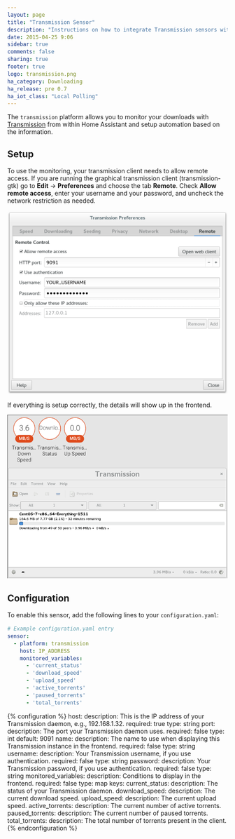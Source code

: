 ```yaml
---
layout: page
title: "Transmission Sensor"
description: "Instructions on how to integrate Transmission sensors within Home Assistant."
date: 2015-04-25 9:06
sidebar: true
comments: false
sharing: true
footer: true
logo: transmission.png
ha_category: Downloading
ha_release: pre 0.7
ha_iot_class: "Local Polling"
---
```



The `transmission` platform allows you to monitor your downloads with [Transmission](http://www.transmissionbt.com/) from within Home Assistant and setup automation based on the information.

## Setup

To use the monitoring, your transmission client needs to allow remote access. If you are running the graphical transmission client (transmission-gtk) go to **Edit** -> **Preferences** and choose the tab **Remote**. Check **Allow remote access**, enter your username and your password, and uncheck the network restriction as needed.

<p class='img'>
  <img src='/images/components/transmission/transmission_perf.png' />
</p>

If everything is setup correctly, the details will show up in the frontend.

<p class='img'>
  <img src='/images/components/transmission/transmission.png' />
</p>

## Configuration

To enable this sensor, add the following lines to your `configuration.yaml`:

```yaml
# Example configuration.yaml entry
sensor:
  - platform: transmission
    host: IP_ADDRESS
    monitored_variables:
      - 'current_status'
      - 'download_speed'
      - 'upload_speed'
      - 'active_torrents'
      - 'paused_torrents'
      - 'total_torrents'
```

{% configuration %}
host:
  description: This is the IP address of your Transmission daemon, e.g., 192.168.1.32.
  required: true
  type: string
port:
  description: The port your Transmission daemon uses.
  required: false
  type: int
  default: 9091
name:
  description: The name to use when displaying this Transmission instance in the frontend.
  required: false
  type: string
username:
  description: Your Transmission username, if you use authentication.
  required: false
  type: string
password:
  description: Your Transmission password, if you use authentication.
  required: false
  type: string
monitored_variables:
  description: Conditions to display in the frontend.
  required: false
  type: map
  keys:
    current_status:
      description: The status of your Transmission daemon.
    download_speed:
      description: The current download speed.
    upload_speed:
      description: The current upload speed.
    active_torrents:
      description: The current number of active torrents.
    paused_torrents:
      description: The current number of paused torrents.
    total_torrents:
      description: The total number of torrents present in the client.
{% endconfiguration %}

